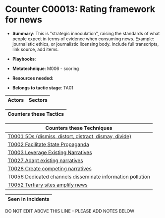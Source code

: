 # Counter C00013: Rating framework for news

* **Summary**: This is "strategic innoculation", raising the standards of what people expect in terms of evidence when consuming news. Example: journalistic ethics, or journalistic licensing body.  Include full transcripts, link source, add items. 

* **Playbooks**: 

* **Metatechnique**: M006 - scoring

* **Resources needed:** 

* **Belongs to tactic stage**: TA01


| Actors | Sectors |
| ------ | ------- |



| Counters these Tactics |
| ---------------------- |



| Counters these Techniques |
| ------------------------- |
| [T0001 5Ds (dismiss, distort, distract, dismay, divide)](../techniques/T0001.md) |
| [T0002 Facilitate State Propaganda](../techniques/T0002.md) |
| [T0003 Leverage Existing Narratives](../techniques/T0003.md) |
| [T0027 Adapt existing narratives](../techniques/T0027.md) |
| [T0028 Create competing narratives](../techniques/T0028.md) |
| [T0056 Dedicated channels disseminate information pollution](../techniques/T0056.md) |
| [T0052 Tertiary sites amplify news](../techniques/T0052.md) |



| Seen in incidents |
| ----------------- |


DO NOT EDIT ABOVE THIS LINE - PLEASE ADD NOTES BELOW